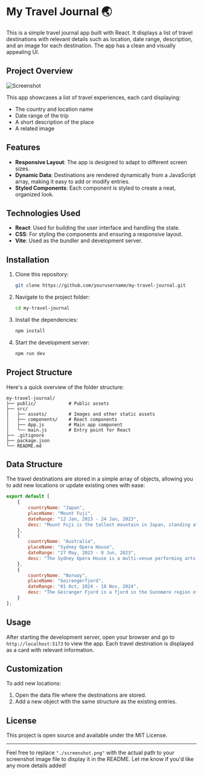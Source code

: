 # My Travel Journal 🌏

This is a simple travel journal app built with React. It displays a list of travel destinations with relevant details such as location, date range, description, and an image for each destination. The app has a clean and visually appealing UI.

## Project Overview

![Screenshot](./screenshot.png) <!-- Replace with the actual image path if needed -->

This app showcases a list of travel experiences, each card displaying:

- The country and location name
- Date range of the trip
- A short description of the place
- A related image

## Features

- **Responsive Layout**: The app is designed to adapt to different screen sizes.
- **Dynamic Data**: Destinations are rendered dynamically from a JavaScript array, making it easy to add or modify entries.
- **Styled Components**: Each component is styled to create a neat, organized look.

## Technologies Used

- **React**: Used for building the user interface and handling the state.
- **CSS**: For styling the components and ensuring a responsive layout.
- **Vite**: Used as the bundler and development server.

## Installation

1. Clone this repository:
   ```bash
   git clone https://github.com/yourusername/my-travel-journal.git
   ```
2. Navigate to the project folder:
   ```bash
   cd my-travel-journal
   ```
3. Install the dependencies:
   ```bash
   npm install
   ```
4. Start the development server:
   ```bash
   npm run dev
   ```

## Project Structure

Here's a quick overview of the folder structure:

```
my-travel-journal/
├── public/            # Public assets
├── src/
│   ├── assets/        # Images and other static assets
│   ├── components/    # React components
│   ├── App.js         # Main app component
│   └── main.js        # Entry point for React
├── .gitignore
├── package.json
└── README.md
```

## Data Structure

The travel destinations are stored in a simple array of objects, allowing you to add new locations or update existing ones with ease:

```javascript
export default [
    {
        countryName: "Japan",
        placeName: "Mount Fuji",
        dateRange: "12 Jan, 2023 - 24 Jan, 2023",
        desc: "Mount Fuji is the tallest mountain in Japan, standing at 3,776 meters (12,380 feet). Mount Fuji is the single most popular tourist site in Japan, for both Japanese and foreign tourists."
    },
    {
        countryName: "Australia",
        placeName: "Sydney Opera House",
        dateRange: "27 May, 2023 - 8 Jun, 2023",
        desc: "The Sydney Opera House is a multi-venue performing arts centre in Sydney. Located on the banks of the Sydney Harbour, it is often regarded as one of the 20th century's most famous and distinctive buildings."
    },
    {
        countryName: "Norway",
        placeName: "Geirangerfjord",
        dateRange: "01 Oct, 2024 - 18 Nov, 2024",
        desc: "The Geiranger Fjord is a fjord in the Sunnmøre region of Møre og Romsdal county, Norway. It is located entirely in the Stranda Municipality."
    }
];
```

## Usage

After starting the development server, open your browser and go to `http://localhost:5173` to view the app. Each travel destination is displayed as a card with relevant information.

## Customization

To add new locations:

1. Open the data file where the destinations are stored.
2. Add a new object with the same structure as the existing entries.

## License

This project is open source and available under the MIT License.

---

Feel free to replace `"./screenshot.png"` with the actual path to your screenshot image file to display it in the README. Let me know if you'd like any more details added!
